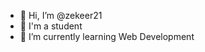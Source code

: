 - 👋 Hi, I’m @zekeer21
- 📖 I'm a student
- 🌱 I’m currently learning Web Development

<!---
zekeer21/zekeer21 is a ✨ special ✨ repository because its `README.md` (this file) appears on your GitHub profile.
You can click the Preview link to take a look at your changes.
--->
